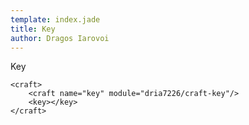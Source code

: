 ```yaml
---
template: index.jade
title: Key
author: Dragos Iarovoi
---
```


Key

```craftml
<craft>
    <craft name="key" module="dria7226/craft-key"/>
    <key></key>
</craft>
```
